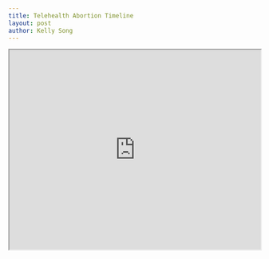 ```yaml
---
title: Telehealth Abortion Timeline
layout: post
author: Kelly Song
---
```



<iframe src="https://my.visme.co/view/q6ed4z7r-voql9krgqzep2x1w" height="400" width="100%"></iframe>
